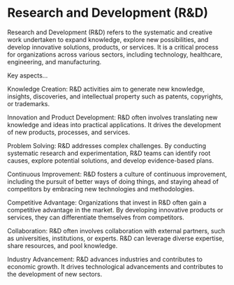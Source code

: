 # Research and Development (R&D)

Research and Development (R&D) refers to the systematic and creative work undertaken to expand knowledge, explore new possibilities, and develop innovative solutions, products, or services. It is a critical process for organizations across various sectors, including technology, healthcare, engineering, and manufacturing. 

Key aspects…

Knowledge Creation: R&D activities aim to generate new knowledge, insights, discoveries, and intellectual property such as patents, copyrights, or trademarks. 

Innovation and Product Development: R&D often involves translating new knowledge and ideas into practical applications. It drives the development of new products, processes, and services.

Problem Solving: R&D addresses complex challenges. By conducting systematic research and experimentation, R&D teams can identify root causes, explore potential solutions, and develop evidence-based plans.

Continuous Improvement: R&D fosters a culture of continuous improvement, including the pursuit of better ways of doing things, and staying ahead of competitors by embracing new technologies and methodologies.

Competitive Advantage: Organizations that invest in R&D often gain a competitive advantage in the market. By developing innovative products or services, they can differentiate themselves from competitors.

Collaboration: R&D often involves collaboration with external partners, such as universities, institutions, or experts. R&D can leverage diverse expertise, share resources, and pool knowledge.

Industry Advancement: R&D advances industries and contributes to economic growth. It drives technological advancements and contributes to the development of new sectors.
